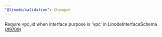 ```yaml
---
"@linode/validation": Changed
---
```


Require vpc_id when interface purpose is 'vpc' in LinodeInterfaceSchema ([#9709](https://github.com/linode/manager/pull/9709))
